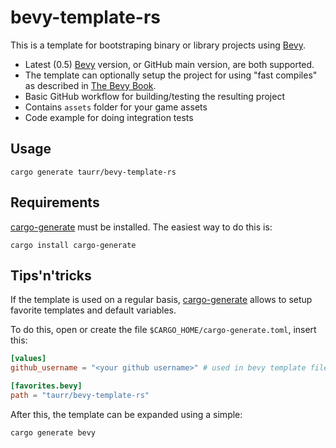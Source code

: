 # bevy-template-rs

This is a template for bootstraping binary or library projects using [Bevy].

- Latest (0.5) [Bevy] version, or GitHub main version, are both supported.
- The template can optionally setup the project for using "fast compiles" as described in [The Bevy Book].
- Basic GitHub workflow for building/testing the resulting project
- Contains `assets` folder for your game assets
- Code example for doing integration tests

## Usage

```shell
cargo generate taurr/bevy-template-rs
```

## Requirements

[cargo-generate] must be installed. The easiest way to do this is:

```shell
cargo install cargo-generate
```

## Tips'n'tricks

If the template is used on a regular basis, [cargo-generate] allows to setup favorite templates and default variables.

To do this, open or create the file `$CARGO_HOME/cargo-generate.toml`, insert this:
```toml
[values]
github_username = "<your github username>" # used in bevy template files where appropriate

[favorites.bevy]
path = "taurr/bevy-template-rs"
```

After this, the template can be expanded using a simple:

```shell
cargo generate bevy
```

[Bevy]:https://bevyengine.org
[cargo-generate]:https://github.com/cargo-generate/cargo-generate
[The Bevy Book]:https://bevyengine.org/learn/book